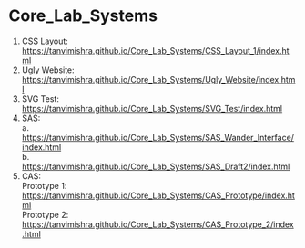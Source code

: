 # Core_Lab_Systems
1. CSS Layout:
https://tanvimishra.github.io/Core_Lab_Systems/CSS_Layout_1/index.html </br>
2. Ugly Website:
https://tanvimishra.github.io/Core_Lab_Systems/Ugly_Website/index.html </br>
3. SVG Test:
https://tanvimishra.github.io/Core_Lab_Systems/SVG_Test/index.html </br>
4. SAS:</br>
a. https://tanvimishra.github.io/Core_Lab_Systems/SAS_Wander_Interface/index.html </br>
b. https://tanvimishra.github.io/Core_Lab_Systems/SAS_Draft2/index.html </br>
5. CAS:</br>
Prototype 1: https://tanvimishra.github.io/Core_Lab_Systems/CAS_Prototype/index.html </br>
Prototype 2: https://tanvimishra.github.io/Core_Lab_Systems/CAS_Prototype_2/index.html </br>
